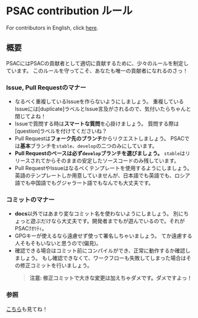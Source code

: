 # PSAC contribution ルール

For contributors in English, click [here](CONTRIBUTING-en.md).

## 概要

PSACにはPSACの貢献者として適切に貢献するために、少々のルールを制定しています。
このルールを守ってこそ、あなたも唯一の貢献者になれるのさっ！

### Issue, Pull Requestのマナー

- なるべく重複しているIssueを作らないようにしましょう。
  重複しているIssueには\[duplicate\]ラベルとIssue言及がされるので、気付いたらちゃんと閉じてよね！
- Issueで質問する時は**スマートな質問**を心掛けましょう。
  質問する際は\[question\]ラベルを付けてくださいね？
- Pull Requestは**フォーク先のブランチ**からリクエストしましょう。
  PSACでは**基本**ブランチを`stable`、`develop`の二つのみにしています。
- **Pull Requestのベースは必ず`develop`ブランチを選びましょう。**
  `stable`はリリースされてからそのままの安定したソースコードのみ残しています。
- Pull RequestやIssueはなるべくテンプレートを使用するようにしましょう。
  英語のテンプレートしか用意していませんが、日本語でも英語でも、ロシア語でも中国語でもグジャラート語でもなんでも大丈夫です。

### コミットのマナー

- **docs**以外ではあまり変なコミット名を使わないようにしましょう。
  別にちょっと遊ぶだけなら大丈夫です。開発者までもが遊んでいるので。それがPSACｸｵﾘﾃｨ。
- GPGキーが使えるなら遠慮せず使って署名しちゃいましょう。
  てか遠慮する人そもそもいないと思うので(偏見)。
- 確認できる場合はコミット前にコンパイルができ、正常に動作するか確認しましょう。
  もし確認できなくて、ワークフローも失敗してしまった場合はその修正コミットを行いましょう。
  > **注意: 修正コミットで大きな変更は加えちゃダメです。ダメですよっ！**

### 参照

[こちら](CODE_OF_CONDUCT.md)も見てね！
